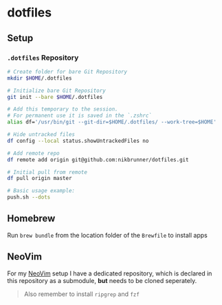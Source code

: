 # dotfiles

## Setup

### `.dotfiles` Repository
```bash
# Create folder for bare Git Repository
mkdir $HOME/.dotfiles

# Initialize bare Git Repository
git init --bare $HOME/.dotfiles

# Add this temporary to the session. 
# For permanent use it is saved in the `.zshrc`
alias df='/usr/bin/git --git-dir=$HOME/.dotfiles/ --work-tree=$HOME'

# Hide untracked files
df config --local status.showUntrackedFiles no

# Add remote repo
df remote add origin git@github.com:nikbrunner/dotfiles.git

# Initial pull from remote 
df pull origin master

# Basic usage example:
push.sh --dots
```

## Homebrew

Run `brew bundle` from the location folder of the `Brewfile` to install apps

## NeoVim

For my [NeoVim](https://github.com/nikbrunner/nibru.nvim) setup I have a dedicated repository, which is declared in this repository as a submodule, **but** needs to be cloned seperately.

> Also remember to install `ripgrep` and `fzf`

